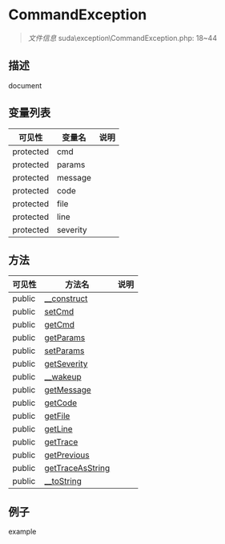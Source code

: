 #  CommandException 

> *文件信息* suda\exception\CommandException.php: 18~44

## 描述

document


## 变量列表
| 可见性 |  变量名   | 说明 |
|--------|----|------|
| protected    | cmd | | 
| protected    | params | | 
| protected    | message | | 
| protected    | code | | 
| protected    | file | | 
| protected    | line | | 
| protected    | severity | | 

## 方法

| 可见性 | 方法名 | 说明 |
|--------|-------|------|
|  public  |[__construct](CommandException/__construct.md) |  |
|  public  |[setCmd](CommandException/setCmd.md) |  |
|  public  |[getCmd](CommandException/getCmd.md) |  |
|  public  |[getParams](CommandException/getParams.md) |  |
|  public  |[setParams](CommandException/setParams.md) |  |
|  public  |[getSeverity](CommandException/getSeverity.md) |  |
|  public  |[__wakeup](CommandException/__wakeup.md) |  |
|  public  |[getMessage](CommandException/getMessage.md) |  |
|  public  |[getCode](CommandException/getCode.md) |  |
|  public  |[getFile](CommandException/getFile.md) |  |
|  public  |[getLine](CommandException/getLine.md) |  |
|  public  |[getTrace](CommandException/getTrace.md) |  |
|  public  |[getPrevious](CommandException/getPrevious.md) |  |
|  public  |[getTraceAsString](CommandException/getTraceAsString.md) |  |
|  public  |[__toString](CommandException/__toString.md) |  |
 

## 例子

example